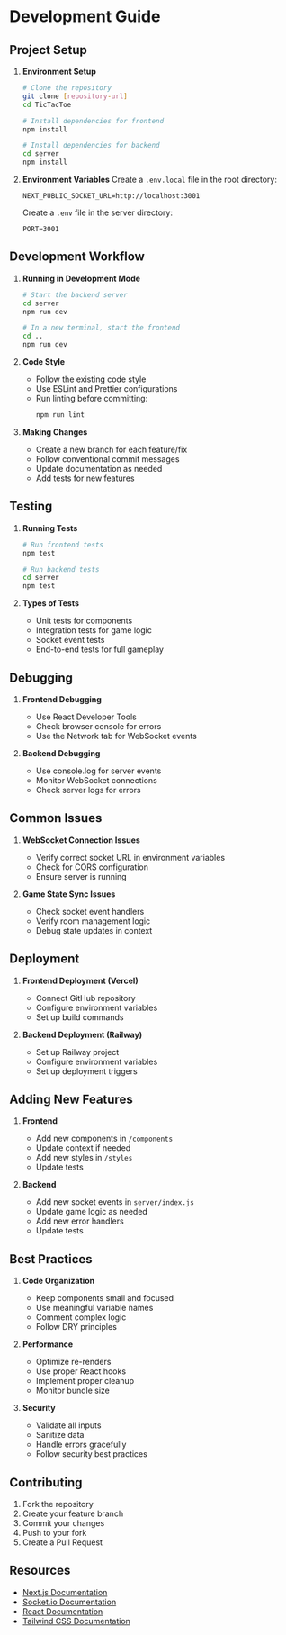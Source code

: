 # Development Guide

## Project Setup

1. **Environment Setup**
   ```bash
   # Clone the repository
   git clone [repository-url]
   cd TicTacToe

   # Install dependencies for frontend
   npm install

   # Install dependencies for backend
   cd server
   npm install
   ```

2. **Environment Variables**
   Create a `.env.local` file in the root directory:
   ```
   NEXT_PUBLIC_SOCKET_URL=http://localhost:3001
   ```

   Create a `.env` file in the server directory:
   ```
   PORT=3001
   ```

## Development Workflow

1. **Running in Development Mode**
   ```bash
   # Start the backend server
   cd server
   npm run dev

   # In a new terminal, start the frontend
   cd ..
   npm run dev
   ```

2. **Code Style**
   - Follow the existing code style
   - Use ESLint and Prettier configurations
   - Run linting before committing:
     ```bash
     npm run lint
     ```

3. **Making Changes**
   - Create a new branch for each feature/fix
   - Follow conventional commit messages
   - Update documentation as needed
   - Add tests for new features

## Testing

1. **Running Tests**
   ```bash
   # Run frontend tests
   npm test

   # Run backend tests
   cd server
   npm test
   ```

2. **Types of Tests**
   - Unit tests for components
   - Integration tests for game logic
   - Socket event tests
   - End-to-end tests for full gameplay

## Debugging

1. **Frontend Debugging**
   - Use React Developer Tools
   - Check browser console for errors
   - Use the Network tab for WebSocket events

2. **Backend Debugging**
   - Use console.log for server events
   - Monitor WebSocket connections
   - Check server logs for errors

## Common Issues

1. **WebSocket Connection Issues**
   - Verify correct socket URL in environment variables
   - Check for CORS configuration
   - Ensure server is running

2. **Game State Sync Issues**
   - Check socket event handlers
   - Verify room management logic
   - Debug state updates in context

## Deployment

1. **Frontend Deployment (Vercel)**
   - Connect GitHub repository
   - Configure environment variables
   - Set up build commands

2. **Backend Deployment (Railway)**
   - Set up Railway project
   - Configure environment variables
   - Set up deployment triggers

## Adding New Features

1. **Frontend**
   - Add new components in `/components`
   - Update context if needed
   - Add new styles in `/styles`
   - Update tests

2. **Backend**
   - Add new socket events in `server/index.js`
   - Update game logic as needed
   - Add new error handlers
   - Update tests

## Best Practices

1. **Code Organization**
   - Keep components small and focused
   - Use meaningful variable names
   - Comment complex logic
   - Follow DRY principles

2. **Performance**
   - Optimize re-renders
   - Use proper React hooks
   - Implement proper cleanup
   - Monitor bundle size

3. **Security**
   - Validate all inputs
   - Sanitize data
   - Handle errors gracefully
   - Follow security best practices

## Contributing

1. Fork the repository
2. Create your feature branch
3. Commit your changes
4. Push to your fork
5. Create a Pull Request

## Resources

- [Next.js Documentation](https://nextjs.org/docs)
- [Socket.io Documentation](https://socket.io/docs/v4)
- [React Documentation](https://reactjs.org/docs)
- [Tailwind CSS Documentation](https://tailwindcss.com/docs) 